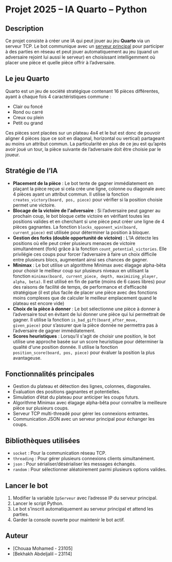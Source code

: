 # Projet 2025 – IA Quarto – Python

## Description

Ce projet consiste à créer une IA qui peut jouer au jeu **Quarto** via un serveur TCP. Le bot communique avec un [serveur principal](https://github.com/qlurkin/PI2CChampionshipRunner/tree/main) pour participer à des parties en réseau et peut jouer automatiquement au jeu (quand un adversaire rejoint lui aussi le serveur) en choisissant intelligemment où placer une pièce et quelle pièce offrir à l’adversaire.

## Le jeu Quarto

Quarto est un jeu de société stratégique contenant 16 pièces différentes, ayant à chaque fois 4 caractéristiques commune : 
- Clair ou foncé
- Rond ou carré
- Creux ou plein
- Petit ou grand

Ces pièces sont placées sur un plateau 4x4 et le but est donc de pouvoir aligner 4 pièces (que ce soit en diagonal, horizontal ou vertical) partageant au moins un attribut commun. La particularité en plus de ce jeu est qu’après avoir joué un tour, la pièce suivante de l’adversaire doit être choisie par le joueur.

## Stratégie de l’IA

- **Placement de la pièce** : Le bot tente de gagner immédiatement en plaçant la pièce reçue si cela crée une ligne, colonne ou diagonale avec 4 pièces ayant un attribut commun. Il utilise la fonction `creates_victory(board, pos, piece)` pour vérifier si la position choisie permet une victoire.
- **Blocage de la victoire de l'adversaire** : Si l’adversaire peut gagner au prochain coup, le bot bloque cette victoire en vérifiant toutes les positions valides et en cherchant si une pièce peut créer une ligne de 4 pièces gagnantes. La fonction `blocks_opponent_win(board, current_piece)` est utilisée pour déterminer la position à bloquer.
- **Gestion des forks (double opportunité de victoire)** : L’IA détecte les positions où elle peut créer plusieurs menaces de victoire simultanément (fork) grâce à la fonction `count_potential_victories`. Elle privilégie ces coups pour forcer l’adversaire à faire un choix difficile entre plusieurs blocs, augmentant ainsi ses chances de gagner.
- **Minimax** : Le bot utilise un algorithme Minimax avec élagage alpha-bêta pour choisir le meilleur coup sur plusieurs niveaux en utilisant la fonction `minimax(board, current_piece, depth, maximizing_player, alpha, beta)`. Il est utilisé en fin de partie (moins de 6 cases libres) pour des raisons de facilité de temps, de performance et d’efficacité stratégique (il est plus facile de placer une pièce avec des fonctions moins complexes que de calculer le meilleur emplacement quand le plateau est encore vide)
- **Choix de la pièce à donner** : Le bot sélectionne une pièce à donner à l’adversaire tout en évitant de lui donner une pièce qui lui permettrait de gagner. Il utilise la fonction `is_bad_gift(board_after_move, given_piece)` pour s’assurer que la pièce donnée ne permettra pas à l’adversaire de gagner immédiatement.
- **Scores heuristiques** : Lorsqu’il s'agit de choisir une position, le bot utilise une approche basée sur un score heuristique pour déterminer la qualité d'une position donnée. Il utilise la fonction `position_score(board, pos, piece)` pour évaluer la position la plus avantageuse.

## Fonctionnalités principales

- Gestion du plateau et détection des lignes, colonnes, diagonales.  
- Évaluation des positions gagnantes et potentielles.  
- Simulation d’état du plateau pour anticiper les coups futurs.  
- Algorithme Minimax avec élagage alpha-bêta pour connaître la meilleure pièce sur plusieurs coups.  
- Serveur TCP multi-threadé pour gérer les connexions entrantes.  
- Communication JSON avec un serveur principal pour échanger les coups.

## Bibliothèques utilisées

- `socket` : Pour la communication réseau TCP.  
- `threading` : Pour gérer plusieurs connexions clients simultanément.  
- `json` : Pour sérialiser/désérialiser les messages échangés.  
- `random` : Pour sélectionner aléatoirement parmi plusieurs options valides.

## Lancer le bot

1. Modifier la variable `IpServeur` avec l’adresse IP du serveur principal.  
2. Lancer le script Python.  
3. Le bot s’inscrit automatiquement au serveur principal et attend les parties.  
4. Garder la console ouverte pour maintenir le bot actif.

## Auteur

- [Chouaa Mohamed - 23105]
- [Bekhakh Abdeljalil – 23114]

